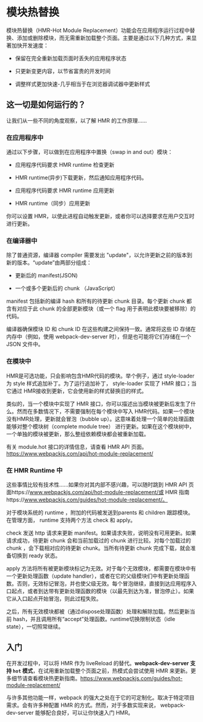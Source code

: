# 模块热替换

模块热替换（HMR-Hot Module Replacement）功能会在应用程序运行过程中替换、添加或删除模块，而无需重新加载整个页面。主要是通过以下几种方式，来显著加快开发速度：

- 保留在完全重新加载页面时丢失的应用程序状态

- 只更新变更内容，以节省富贵的开发时间

- 调整样式更加快速-几乎相当于在浏览器调试器中更新样式

  

## 这一切是如何运行的？

让我们从一些不同的角度观察，以了解 HMR 的工作原理......



### 在应用程序中

通过以下步骤，可以做到在应用程序中置换（swap in and out）模块：

- 应用程序代码要求 HMR runtime 检查更新

- HMR runtime(异步)下载更新，然后通知应用程序代码。

- 应用程序代码要求 HMR runtime 应用更新

- HMR runtime（同步）应用更新

  

你可以设置 HMR，以使此进程自动触发更新，或者你可以选择要求在用户交互时进行更新。



### 在编译器中

除了普通资源，编译器 compiler 需要发出 "update"，以允许更新之前的版本到新的版本。“update”由两部分组成：

- 更新后的 manifest(JSON)

- 一个或多个更新后的 chunk （JavaScript）

  

manifest 包括新的编译 hash 和所有的待更新 chunk 目录。每个更新 chunk 都含有对应于此 chunk 的全部更新模块（或一个 flag 用于表明此模块要被移除）的代码。

编译器确保模块 ID 和 chunk ID 在这些构建之间保持一致。通常将这些 ID 存储在内存中（例如，使用 webpack-dev-server 时），但是也可能将它们存储在一个 JSON 文件中。



### 在模块中

HMR是可选功能，只会影响包含HMR代码的模块。举个例子，通过 style-loader 为 style 样式追加补丁。为了运行追加补丁， style-loader 实现了 HMR 接口；当它通过 HMR接收到更新，它会使用新的样式替换旧的样式。

类似的，当一个模块中实现了 HMR 接口，你可以描述出当模块被更新后发生了什么。然而在多数情况下，不需要强制在每个模块中写入 HMR代码。如果一个模块没有HMR处理，更新就会冒泡（bubble up）。这意味着处理一个简单的处理函数能够对整个模块树（complete module tree） 进行更新。如果在这个模块树中，一个单独的模块被更新，那么整组依赖模块都会被重新加载。

有关 module.hot 接口的详情信息，请查看 HMR API 页面。https://www.webpackjs.com/api/hot-module-replacement/



### 在 HMR Runtime 中

这些事情比较有技术性......如果你对其内部不感兴趣，可以随时跳到 HMR API 页面https://www.webpackjs.com/api/hot-module-replacement/或 HMR 指南https://www.webpackjs.com/guides/hot-module-replacement/。

对于模块系统的 runtime ，附加的代码被发送到parents 和 children 跟踪模块。在管理方面， runtime 支持两个方法 check 和 apply。

check 发送 http 请求来更新 manifest。如果请求失败，说明没有可用更新。如果请求成功，待更新 chunk 会和当前加载过的 chunk 进行比较。对每个加载过的 chunk ，会下载相对应的待更新 chunk。当所有待更新 chunk 完成下载，就会准备切换到 ready 状态。

apply 方法将所有被更新模块标记为无效。对于每个无效模块，都需要在模块中有一个更新处理函数（update handler），或者在它的父级模块们中有更新处理函数。否则，无效标记冒泡，并也使父级无效。每个冒泡继续，直接到达应用程序入口起点，或者到达带有更新处理函数的模块（以最先到达为准，冒泡停止）。如果它从入口起点开始冒泡，则此过程失败。

之后，所有无效模块都被（通过dispose处理函数）处理和解除加载。然后更新当前 hash，并且调用所有“accept”处理函数。runtime切换限制状态（idle state），一切照常继续。



## 入门

在开发过程中，可以将 HMR 作为 liveReload 的替代。**webpack-dev-server 支持 `hot` 模式**，在试用重新加载整个页面之前，热模式会尝试使用 HMR 来更新。更多细节请查看模块热更新指南。https://www.webpackjs.com/guides/hot-module-replacement/

与许多其他功能一样，webpack 的强大之处在于它的可定制化。取决于特定项目需求。会有许多种配置 HMR 的方式。然而，对于多数实现来说， webpack-dev-server 能够配合良好，可以让你快速入门 HMR。













